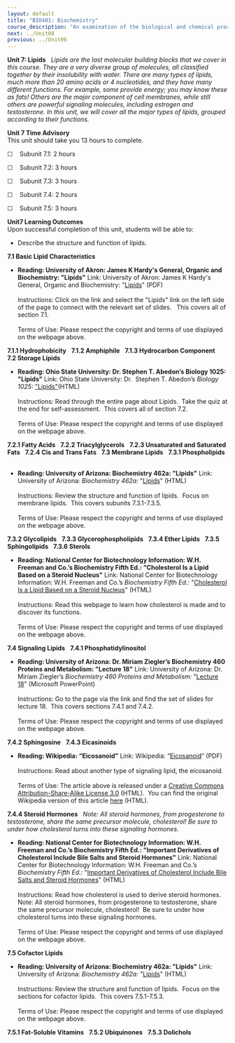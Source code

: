 ```yaml
---
layout: default
title: "BIO401: Biochemistry"
course_description: "An examination of the biological and chemical processes necessary to sustain life. Topics include: the structure and synthesis of amino acids and proteins, enzymatic activity, regulation and production of enzymes, the structure and function of carbohydrates, nucleic acids, and lipids, DNA, RNA, cellular metabolism, the biochemistry of genes and chromosomes, biochemical signaling, and laboratory techniques."
next: ../Unit08
previous: ../Unit06
---
```

**Unit 7: Lipids** <span id="7"></span> 
*Lipids are the last molecular building blocks that we cover in this
course. They are a very diverse group of molecules, all classified
together by their insolubility with water. There are many types of
lipids, much more than 20 amino acids or 4 nucleotides, and they have
many different functions. For example, some provide energy; you may know
these as fats! Others are the major component of cell membranes, while
still others are powerful signaling molecules, including estrogen and
testosterone. In this unit, we will cover all the major types of lipids,
grouped according to their functions.*

**Unit 7 Time Advisory**  
This unit should take you 13 hours to complete.

☐    Subunit 7.1: 2 hours

☐    Subunit 7.2: 3 hours

☐    Subunit 7.3: 3 hours

☐    Subunit 7.4: 2 hours

☐    Subunit 7.5: 3 hours

**Unit7 Learning Outcomes**  
Upon successful completion of this unit, students will be able to:

-   Describe the structure and function of lipids.

**7.1 Basic Lipid Characteristics** <span id="7.1"></span> 
-   **Reading: University of Akron: James K Hardy's General, Organic and
    Biochemistry: "Lipids"**
    Link: University of Akron: James K Hardy's General, Organic and
    Biochemistry:
    "[Lipids](https://web.archive.org/web/20131109132346/http://ull.chemistry.uakron.edu/genobc/)"
    (PDF)  
        
     Instructions: Click on the link and select the "Lipids" link on the
    left side of the page to connect with the relevant set of slides.  
    This covers all of section 7.1.  
        
     Terms of Use: Please respect the copyright and terms of use
    displayed on the webpage above.

**7.1.1 Hydrophobicity** <span id="7.1.1"></span> 
**7.1.2 Amphiphile** <span id="7.1.2"></span> 
**7.1.3 Hydrocarbon Component** <span id="7.1.3"></span> 
**7.2 Storage Lipids** <span id="7.2"></span> 
-   **Reading: Ohio State University: Dr. Stephen T. Abedon’s Biology
    1025: "Lipids"**
    Link: Ohio State University: Dr.  Stephen T. Abedon’s *Biology
    1025:*
    ["Lipids"](http://www.mansfield.ohio-state.edu/%7Esabedon/biol1030.htm)(HTML)  
        
     Instructions: Read through the entire page about Lipids.  Take the
    quiz at the end for self-assessment.  This covers all of section
    7.2.  
        
     Terms of Use: Please respect the copyright and terms of use
    displayed on the webpage above.

**7.2.1 Fatty Acids** <span id="7.2.1"></span> 
**7.2.2 Triacylglycerols** <span id="7.2.2"></span> 
**7.2.3 Unsaturated and Saturated Fats** <span id="7.2.3"></span> 
**7.2.4 Cis and Trans Fats** <span id="7.2.4"></span> 
**7.3 Membrane Lipids** <span id="7.3"></span> 
**7.3.1 Phospholipids** <span id="7.3.1"></span> 
-   **Reading: University of Arizona: Biochemistry 462a: "Lipids"**
    Link: University of Arizona: *Biochemistry 462a:*
    "[Lipids](http://www.biochem.arizona.edu/classes/bioc462/462a/NOTES/LIPIDS/Lipids.html)"
    (HTML)  
        
     Instructions: Review the structure and function of lipids.  Focus
    on membrane lipids.  This covers subunits 7.3.1-7.3.5.  
        
     Terms of Use: Please respect the copyright and terms of use
    displayed on the webpage above.

**7.3.2 Glycolipids** <span id="7.3.2"></span> 
**7.3.3 Glycerophospholipids** <span id="7.3.3"></span> 
**7.3.4 Ether Lipids** <span id="7.3.4"></span> 
**7.3.5 Sphingolipids** <span id="7.3.5"></span> 
**7.3.6 Sterols** <span id="7.3.6"></span> 
-   **Reading: National Center for Biotechnology Information: W.H.
    Freeman and Co.’s Biochemistry Fifth Ed.: "Cholesterol Is a Lipid
    Based on a Steroid Nucleus"**
    Link: National Center for Biotechnology Information: W.H. Freeman
    and Co.’s *Biochemistry Fifth Ed.:* "[Cholesterol Is a Lipid Based
    on a Steroid
    Nucleus](http://www.ncbi.nlm.nih.gov/bookshelf/br.fcgi?book=stryer&part=A1643#A1652)"
    (HTML)  
        
     Instructions: Read this webpage to learn how cholesterol is made
    and to discover its functions.  
        
     Terms of Use: Please respect the copyright and terms of use
    displayed on the webpage above.

**7.4 Signaling Lipids** <span id="7.4"></span> 
**7.4.1 Phosphatidylinositol** <span id="7.4.1"></span> 
-   **Reading: University of Arizona: Dr. Miriam Ziegler’s Biochemistry
    460 Proteins and Metabolism: "Lecture 18"**
    Link: University of Arizona: Dr. Miriam Ziegler’s *Biochemistry 460*
    *Proteins and Metabolism:* "[Lecture
    18](http://www.biochem.arizona.edu/classes/bioc460/spring/460web/pages/lectures.html)"
    (Microsoft PowerPoint)  
        
     Instructions: Go to the page via the link and find the set of
    slides for lecture 18.  This covers sections 7.4.1 and 7.4.2.  
        
     Terms of Use: Please respect the copyright and terms of use
    displayed on the webpage above.

**7.4.2 Sphingosine** <span id="7.4.2"></span> 
**7.4.3 Eicasinoids** <span id="7.4.3"></span> 
-   **Reading: Wikipedia: “Eicosanoid”**
    Link: Wikipedia:
    “[Eicosanoid](http://www.saylor.org/site/wp-content/uploads/2012/02/BIO401_Wikipedia_Eicosanoi_2.7.2012.pdf)”
    (PDF)  
        
     Instructions: Read about another type of signaling lipid, the
    eicosanoid.  
        
     Terms of Use: The article above is released under a [Creative
    Commons Attribution-Share-Alike License
    3.0](http://creativecommons.org/licenses/by-sa/3.0/) (HTML).  You
    can find the original Wikipedia version of this article
    [here](http://en.wikipedia.org/wiki/Eicosanoid) (HTML).

**7.4.4 Steroid Hormones** <span id="7.4.4"></span> 
*Note: All steroid hormones, from progesterone to testosterone, share
the same precursor molecule, cholesterol! Be sure to under how
cholesterol turns into these signaling hormones.*

-   **Reading: National Center for Biotechnology Information: W.H.
    Freeman and Co.’s Biochemistry Fifth Ed.: "Important Derivatives of
    Cholesterol Include Bile Salts and Steroid Hormones"**
    Link: National Center for Biotechnology Information: W.H. Freeman
    and Co.’s *Biochemistry Fifth Ed.:* "[Important Derivatives of
    Cholesterol Include Bile Salts and Steroid
    Hormones](http://www.ncbi.nlm.nih.gov/bookshelf/br.fcgi?book=stryer&part=A3653#A3657)"
    (HTML)  
        
     Instructions: Read how cholesterol is used to derive steroid
    hormones.  
     Note: All steroid hormones, from progesterone to testosterone,
    share the same precursor molecule, cholesterol!  Be sure to under
    how cholesterol turns into these signaling hormones.  
        
     Terms of Use: Please respect the copyright and terms of use
    displayed on the webpage above.

**7.5 Cofactor Lipids** <span id="7.5"></span> 
-   **Reading: University of Arizona: Biochemistry 462a: "Lipids"**
    Link: University of Arizona: *Biochemistry 462a:*
    "[Lipids](http://www.biochem.arizona.edu/classes/bioc462/462a/NOTES/LIPIDS/Lipids.html)"
    (HTML)  
        
     Instructions: Review the structure and function of lipids.  Focus
    on the sections for cofactor lipids.  This covers 7.5.1-7.5.3.  
        
     Terms of Use: Please respect the copyright and terms of use
    displayed on the webpage above.

**7.5.1 Fat-Soluble Vitamins** <span id="7.5.1"></span> 
**7.5.2 Ubiquinones** <span id="7.5.2"></span> 
**7.5.3 Dolichols** <span id="7.5.3"></span> 
